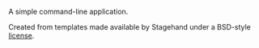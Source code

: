 A simple command-line application.

Created from templates made available by Stagehand under a BSD-style
[license](https://github.com/dart-lang/stagehand/blob/master/LICENSE).